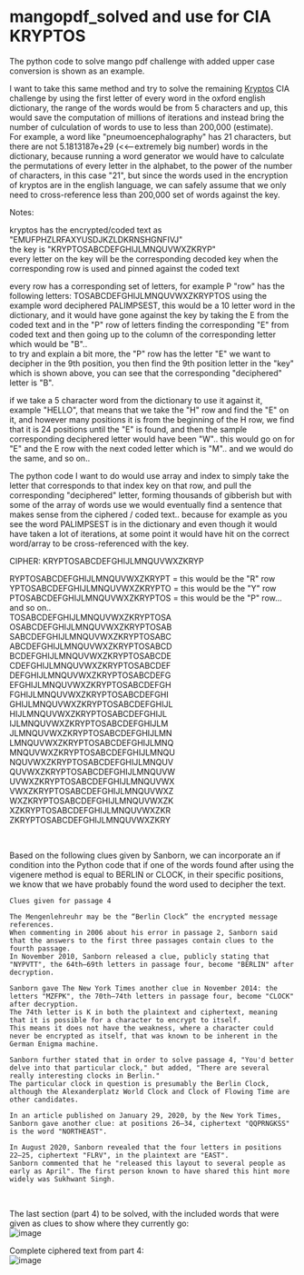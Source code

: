 # mangopdf_solved and use for CIA KRYPTOS

The python code to solve mango pdf challenge with added upper case conversion is shown as an example.

I want to take this same method and try to solve the remaining [Kryptos](https://en.wikipedia.org/wiki/Kryptos) CIA challenge by using the first letter of every word in the oxford english dictionary, the range of the words would be from 5 characters and up, this would save the computation of millions of iterations and instead bring the number of culculation of words to use to less than 200,000 (estimate).  
For example, a word like "pneumoencephalography" has 21 characters, but there are not 5.1813187e+29 (<<--extremely big number) words in the dictionary, because running a word generator we would have to calculate the permutations of every letter in the alphabet, to the power of the number of characters, in this case "21", but since the words used in the encryption of kryptos are in the english language, we can safely assume that we only need to cross-reference less than 200,000 set of words against the key.  

Notes:  

kryptos has the encrypted/coded text as "EMUFPHZLRFAXYUSDJKZLDKRNSHGNFIVJ"  
the key is "KRYPTOSABCDEFGHIJLMNQUVWXZKRYP"  
every letter on the key will be the corresponding decoded key when the corresponding row is used and pinned against the coded text  

every row has a corresponding set of letters, for example P "row" has the following letters: TOSABCDEFGHIJLMNQUVWXZKRYPTOS
using the example word deciphered PALIMPSEST, this would be a 10 letter word in the dictionary, and it would have gone against the key by taking the E from the coded text and in the "P" row of letters finding the corresponding "E" from coded text and then going up to the column of the corresponding letter which would be "B"..  
to try and explain a bit more, the "P" row has the letter "E" we want to decipher in the 9th position, you then find the 9th position letter in the "key" which is shown above, you can see that the corresponding "deciphered" letter is "B".  


if we take a 5 character word from the dictionary to use it against it, example "HELLO", that means that we take the "H" row and find the "E" on it, and however many positions it is from the beginning of the H row, we find that it is 24 positions until the "E" is found, and then the sample corresponding deciphered letter would have been "W".. this would go on for "E" and the E row with the next coded letter which is "M".. and we would do the same, and so on..  

The python code I want to do would use array and index to simply take the letter that corresponds to that index key on that row, and pull the corresponding "deciphered" letter, forming thousands of gibberish but with some of the array of words use we would eventually find a sentence that makes sense from the ciphered / coded text.. because for example as you see the word PALIMPSEST is in the dictionary and even though it would have taken a lot of iterations, at some point it would have hit on the correct word/array to be cross-referenced with the key.



CIPHER:
KRYPTOSABCDEFGHIJLMNQUVWXZKRYP


RYPTOSABCDEFGHIJLMNQUVWXZKRYPT = this would be the "R" row  
YPTOSABCDEFGHIJLMNQUVWXZKRYPTO = this would be the "Y" row  
PTOSABCDEFGHIJLMNQUVWXZKRYPTOS = this would be the "P" row... and so on..  
TOSABCDEFGHIJLMNQUVWXZKRYPTOSA  
OSABCDEFGHIJLMNQUVWXZKRYPTOSAB  
SABCDEFGHIJLMNQUVWXZKRYPTOSABC  
ABCDEFGHIJLMNQUVWXZKRYPTOSABCD  
BCDEFGHIJLMNQUVWXZKRYPTOSABCDE  
CDEFGHIJLMNQUVWXZKRYPTOSABCDEF  
DEFGHIJLMNQUVWXZKRYPTOSABCDEFG  
EFGHIJLMNQUVWXZKRYPTOSABCDEFGH  
FGHIJLMNQUVWXZKRYPTOSABCDEFGHI  
GHIJLMNQUVWXZKRYPTOSABCDEFGHIJL  
HIJLMNQUVWXZKRYPTOSABCDEFGHIJL  
IJLMNQUVWXZKRYPTOSABCDEFGHIJLM  
JLMNQUVWXZKRYPTOSABCDEFGHIJLMN  
LMNQUVWXZKRYPTOSABCDEFGHIJLMNQ  
MNQUVWXZKRYPTOSABCDEFGHIJLMNQU  
NQUVWXZKRYPTOSABCDEFGHIJLMNQUV  
QUVWXZKRYPTOSABCDEFGHIJLMNQUVW  
UVWXZKRYPTOSABCDEFGHIJLMNQUVWX  
VWXZKRYPTOSABCDEFGHIJLMNQUVWXZ  
WXZKRYPTOSABCDEFGHIJLMNQUVWXZK  
XZKRYPTOSABCDEFGHIJLMNQUVWXZKR  
ZKRYPTOSABCDEFGHIJLMNQUVWXZKRY  

<br>

Based on the following clues given by Sanborn, we can incorporate an if condition into the Python code that if one of the words found after using the vigenere method is equal to BERLIN or CLOCK, in their specific positions, we know that we have probably found the word used to decipher the text.

```
Clues given for passage 4

The Mengenlehreuhr may be the “Berlin Clock” the encrypted message references.
When commenting in 2006 about his error in passage 2, Sanborn said that the answers to the first three passages contain clues to the fourth passage.
In November 2010, Sanborn released a clue, publicly stating that "NYPVTT", the 64th–69th letters in passage four, become "BERLIN" after decryption.

Sanborn gave The New York Times another clue in November 2014: the letters "MZFPK", the 70th–74th letters in passage four, become "CLOCK" after decryption.
The 74th letter is K in both the plaintext and ciphertext, meaning that it is possible for a character to encrypt to itself.
This means it does not have the weakness, where a character could never be encrypted as itself, that was known to be inherent in the German Enigma machine.

Sanborn further stated that in order to solve passage 4, "You'd better delve into that particular clock," but added, "There are several really interesting clocks in Berlin."
The particular clock in question is presumably the Berlin Clock, although the Alexanderplatz World Clock and Clock of Flowing Time are other candidates.

In an article published on January 29, 2020, by the New York Times, Sanborn gave another clue: at positions 26–34, ciphertext "QQPRNGKSS" is the word "NORTHEAST".

In August 2020, Sanborn revealed that the four letters in positions 22–25, ciphertext "FLRV", in the plaintext are "EAST".
Sanborn commented that he "released this layout to several people as early as April". The first person known to have shared this hint more widely was Sukhwant Singh.
```

<br>

The last section (part 4) to be solved, with the included words that were given as clues to show where they currently go:<br>
![image](https://github.com/ealmonte32/mangopdf_cia_kryptos/assets/24350198/75602ce0-c246-4244-a0c5-09c9583b8406)

Complete ciphered text from part 4: <br>
![image](https://github.com/ealmonte32/mangopdf_cia_kryptos/assets/24350198/f3567a41-18f5-4a71-9dae-d93cb2fd8d0c)

